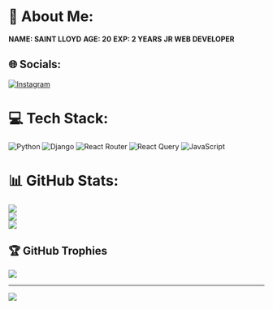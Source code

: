 # 💫 About Me:


<b>NAME: SAINT LLOYD</b>
<b>AGE: 20</b>
<b>EXP: 2 YEARS</b>
<b>JR WEB DEVELOPER</b>
<br>


## 🌐 Socials:
[![Instagram](https://img.shields.io/badge/Instagram-%23E4405F.svg?logo=Instagram&logoColor=white)](https://instagram.com/@lloydisabove) 

# 💻 Tech Stack:
![Python](https://img.shields.io/badge/python-3670A0?style=for-the-badge&logo=python&logoColor=ffdd54) ![Django](https://img.shields.io/badge/django-%23092E20.svg?style=for-the-badge&logo=django&logoColor=white) ![React Router](https://img.shields.io/badge/React_Router-CA4245?style=for-the-badge&logo=react-router&logoColor=white) ![React Query](https://img.shields.io/badge/-React%20Query-FF4154?style=for-the-badge&logo=react%20query&logoColor=white) ![JavaScript](https://img.shields.io/badge/javascript-%23323330.svg?style=for-the-badge&logo=javascript&logoColor=%23F7DF1E)
# 📊 GitHub Stats:
![](https://github-readme-stats.vercel.app/api?username=Mrlloyd808&theme=dark&hide_border=false&include_all_commits=true&count_private=false)<br/>
![](https://nirzak-streak-stats.vercel.app/?user=Mrlloyd808&theme=dark&hide_border=false)<br/>
![](https://github-readme-stats.vercel.app/api/top-langs/?username=Mrlloyd808&theme=dark&hide_border=false&include_all_commits=true&count_private=false&layout=compact)

## 🏆 GitHub Trophies
![](https://github-profile-trophy.vercel.app/?username=Mrlloyd808&theme=radical&no-frame=false&no-bg=true&margin-w=4)

---
[![](https://visitcount.itsvg.in/api?id=Mrlloyd808&icon=0&color=0)](https://visitcount.itsvg.in)

<!-- Proudly created with GPRM ( https://gprm.itsvg.in ) -->
